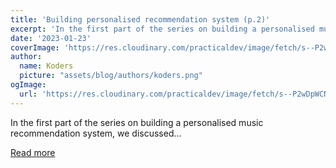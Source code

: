 ```yaml
---
title: 'Building personalised recommendation system (p.2)'
excerpt: 'In the first part of the series on building a personalised music recommendation system, we discussed...'
date: '2023-01-23'
coverImage: 'https://res.cloudinary.com/practicaldev/image/fetch/s--P2wDpWCN--/c_imagga_scale,f_auto,fl_progressive,h_420,q_auto,w_1000/https://dev-to-uploads.s3.amazonaws.com/uploads/articles/thrmf9fgqawzsmhiis78.jpg'
author:
  name: Koders
  picture: "assets/blog/authors/koders.png"
ogImage:
  url: 'https://res.cloudinary.com/practicaldev/image/fetch/s--P2wDpWCN--/c_imagga_scale,f_auto,fl_progressive,h_420,q_auto,w_1000/https://dev-to-uploads.s3.amazonaws.com/uploads/articles/thrmf9fgqawzsmhiis78.jpg'
---
```


In the first part of the series on building a personalised music recommendation system, we discussed...

[Read more](https://dev.to/vhutov/building-personalised-recommendation-system-p2-53gk)

